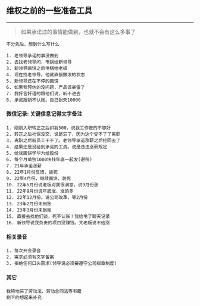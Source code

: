 ## 维权之前的一些准备工具

---

> 如果承诺过的事情能做到，也就不会有这么多事了

```text
不分先后，想到什么写什么

1. 老领导承诺的事没做到
2. 去找老领导问，甩锅给新领导
3. 新领导画饼之后甩锅给老板
4. 现在找老领导。他就直接撒泼的状态
5. 新领导还在不停的画饼
6. 如果我预估的没问题，产品该暴雷了
7. 我好言好语的跟他们说，听不进去
8. 承诺报销不认账。自己损失10000
```

#### 微信记录: 关键信息记得文字备注

```text
1. 刚刚入职转正之后扣我500，说我工作做的不够好
2. 转正之后社保没交，说是忘了，因为这个受不了了离职
3. 离职之后新员工干不了。老领导承诺涨薪之后挖回去了
4. 结果还是没给到承诺的工资。说是违法涨薪规定
5. 给我画饼学华为给股份
6. 每个月单独1000块钱年底一起发(避税)
7. 21年承诺涨薪
8. 22年1月份反馈，装死
9. 22年4月份，继续画饼，装死
10. 22年5月份说老板对我很满意，说9月份涨
11. 22年9月份说年底涨，涨的多
12. 22年12月份。说公司改革，等2月份
13. 23年2月份未到账
14. 23年3月份未到账
15. 直接去找他们谈，死不认账！我给甩了聊天记录
16. 新领导说我负责的项目没赚钱。大老板说不给涨

```

#### 相关录音

```text
1. 每次开会录音
2. 需求必须有文字备案
3. 拒绝任何口头需求(领导说必须要遵守公司规章制度)

```

#### 其它

```text
我特地买了劳动法、劳动合同法等书籍
剩下的想起来补充
```